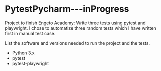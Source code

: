 # PytestPycharm---inProgress
Project to finish Engeto Academy: Write three tests using pytest and playwright.
I chose to automatize three random tests which I have written first in manual test case.

List the software and versions needed to run the project and the tests.
- Python 3.x
- pytest
- pytest-playwright

